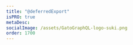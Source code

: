 ```yaml
---
title: "@deferredExport"
isPRO: true
metaDesc:
socialImage: /assets/GatoGraphQL-logo-suki.png
order: 1700
---
```

